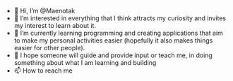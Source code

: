 - 👋 Hi, I’m @Maenotak
- 👀 I’m interested in everything that I think attracts my curiosity and invites my interest to learn about it.
- 🌱 I’m currently learning programming and creating applications that aim to make my personal activities easier (hopefully it also makes things easier for other people).
- 💞️ I hope someone will guide and provide input or teach me, in doing something about what I am learning and building
- 📫 How to reach me 

<!---
Maenotak/Maenotak is a ✨ special ✨ repository because its `README.md` (this file) appears on your GitHub profile.
You can click the Preview link to take a look at your changes.
--->
